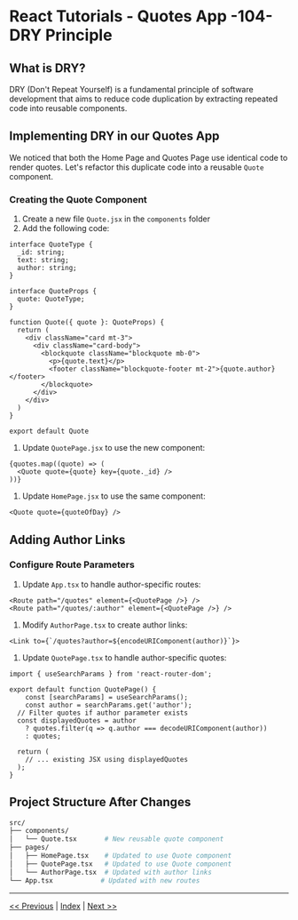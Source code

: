 # React Tutorials - Quotes App -104- DRY Principle

## What is DRY?

DRY (Don't Repeat Yourself) is a fundamental principle of software development that aims to reduce code duplication by extracting repeated code into reusable components.

## Implementing DRY in our Quotes App

We noticed that both the Home Page and Quotes Page use identical code to render quotes. Let's refactor this duplicate code into a reusable `Quote` component.

### Creating the Quote Component

1. Create a new file `Quote.jsx` in the `components` folder
1. Add the following code:

```tsx
interface QuoteType {
  _id: string;
  text: string;
  author: string;
}

interface QuoteProps {
  quote: QuoteType;
}

function Quote({ quote }: QuoteProps) {
  return (
    <div className="card mt-3">
      <div className="card-body">
        <blockquote className="blockquote mb-0">
          <p>{quote.text}</p>
          <footer className="blockquote-footer mt-2">{quote.author}</footer>
        </blockquote>
      </div>
    </div>
  )
}

export default Quote
```

1. Update `QuotePage.jsx` to use the new component:

```tsx
{quotes.map((quote) => (
  <Quote quote={quote} key={quote._id} />
))}
```

1. Update `HomePage.jsx` to use the same component:

```tsx
<Quote quote={quoteOfDay} />
```

## Adding Author Links

### Configure Route Parameters

1. Update `App.tsx` to handle author-specific routes:

```tsx
<Route path="/quotes" element={<QuotePage />} />
<Route path="/quotes/:author" element={<QuotePage />} />
```

1. Modify `AuthorPage.tsx` to create author links:

```tsx
<Link to={`/quotes?author=${encodeURIComponent(author)}`}>
```

1. Update `QuotePage.tsx` to handle author-specific quotes:

```tsx
import { useSearchParams } from 'react-router-dom';

export default function QuotePage() {
    const [searchParams] = useSearchParams();
    const author = searchParams.get('author');
  // Filter quotes if author parameter exists
  const displayedQuotes = author 
    ? quotes.filter(q => q.author === decodeURIComponent(author))
    : quotes;
  
  return (
    // ... existing JSX using displayedQuotes
  );
}
```

## Project Structure After Changes

```bash
src/
├── components/
│   └── Quote.tsx       # New reusable quote component
├── pages/
│   ├── HomePage.tsx    # Updated to use Quote component
│   ├── QuotePage.tsx   # Updated to use Quote component
│   └── AuthorPage.tsx  # Updated with author links
└── App.tsx            # Updated with new routes
```

---

[<< Previous](/tutorial-reactjs/quotes-103) | [Index](/tutorial-reactjs/) | [Next >>](../tutorial-reactjs/quotes-105)
